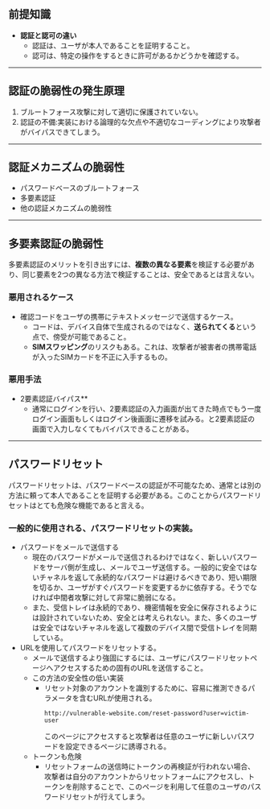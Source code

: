 ## 前提知識
- **認証と認可の違い**
	- 認証は、ユーザが本人であることを証明すること。
	- 認可は、特定の操作をするときに許可があるかどうかを確認する。

---
## 認証の脆弱性の発生原理
1. ブルートフォース攻撃に対して適切に保護されていない。
2. 認証の不備:実装における論理的な欠点や不適切なコーディングにより攻撃者がバイパスできてしまう。

---
## 認証メカニズムの脆弱性
- パスワードベースのブルートフォース
- 多要素認証
- 他の認証メカニズムの脆弱性

---
## 多要素認証の脆弱性
多要素認証のメリットを引き出すには、**複数の異なる要素**を検証する必要があり、同じ要素を2つの異なる方法で検証することは、安全であるとは言えない。

### 悪用されるケース
- 確認コードをユーザの携帯にテキストメッセージで送信するケース。
	- コードは、デバイス自体で生成されるのではなく、**送られてくる**という点で、傍受が可能であること。
	- **SIMスワッピング**のリスクもある。これは、攻撃者が被害者の携帯電話が入ったSIMカードを不正に入手するもの。

### 悪用手法
- 2要素認証バイパス**
	-  通常にログインを行い、2要素認証の入力画面が出てきた時点でもう一度ログイン画面もしくはログイン後画面に遷移を試みる。と2要素認証の画面で入力しなくてもバイパスできることがある。
---
## パスワードリセット
パスワードリセットは、パスワードベースの認証が不可能なため、通常とは別の方法に頼って本人であることを証明する必要がある。このことからパスワードリセットはとても危険な機能であると言える。

### 一般的に使用される、パスワードリセットの実装。
- パスワードをメールで送信する
	- 現在のパスワードがメールで送信されるわけではなく、新しいパスワードをサーバ側が生成し、メールでユーザ送信する。一般的に安全ではないチャネルを返して永続的なパスワードは避けるべきであり、短い期限を切るか、ユーザがすぐパスワードを変更するかに依存する。そうでなければ中間者攻撃に対して非常に脆弱になる。
	- また、受信トレイは永続的であり、機密情報を安全に保存されるようには設計されていないため、安全とは考えられない。また、多くのユーザは安全ではないチャネルを返して複数のデバイス間で受信トレイを同期している。
- URLを使用してパスワードをリセットする。
	- メールで送信するより強固にするには、ユーザにパスワードリセットページへアクセスするための固有のURLを送信すること。
	- この方法の安全性の低い実装
		- リセット対象のアカウントを識別するために、容易に推測できるパラメータを含むURLが使用される。
			```
			http://vulnerable-website.com/reset-password?user=victim-user
			```
			このページにアクセスすると攻撃者は任意のユーザに新しいパスワードを設定できるページに誘導される。
	- トークンも危険
		- リセットフォームの送信時にトークンの再検証が行われない場合、攻撃者は自分のアカウントからリセットフォームにアクセスし、トークンを削除することで、このページを利用して任意のユーザのパスワードリセットが行えてしまう。
